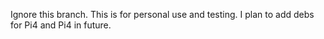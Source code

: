 Ignore this branch. This is for personal use and testing. 
I plan to add debs for Pi4 and Pi4 in future.

